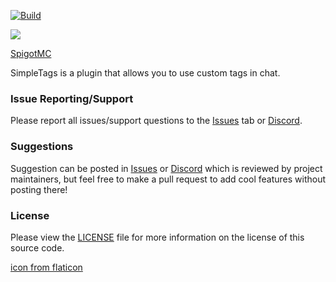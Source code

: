 [![Build](https://github.com/RefracDevelopment/SimpleTags/actions/workflows/build.yml/badge.svg)](https://github.com/RefracDevelopment/SimpleTags/actions/workflows/build.yml)

![](https://i.imgur.com/O57ilA8.png)

[SpigotMC](https://www.spigotmc.org/resources/114078/)

SimpleTags is a plugin that allows you to use custom tags in chat.

### Issue Reporting/Support

Please report all issues/support questions to the [Issues](https://github.com/RefracDevelopment/SimpleTags/issues) tab
or [Discord](https://discord.gg/EFeSKPg739).

### Suggestions

Suggestion can be posted in [Issues](https://github.com/RefracDevelopment/SimpleTags/issues)
or [Discord](https://discord.gg/EFeSKPg739) which is reviewed by project maintainers, but feel free to make a pull
request to add cool features without posting there!

### License

Please view the [LICENSE](LICENSE) file for more information on the license of this source code.

[icon from flaticon](https://www.flaticon.com/)
